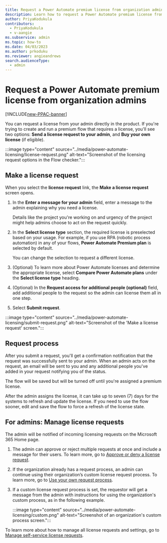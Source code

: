 ```yaml
---
title: Request a Power Automate premium license from organization admins
description: Learn how to request a Power Automate premium license from an admin.
author: PriyaKodukula
contributors:
  - PriyaKodukula
  - v-aangie
ms.subservice: admin
ms.topic: how-to
ms.date: 04/03/2023
ms.author: prkoduku
ms.reviewer: angieandrews
search.audienceType: 
  - admin
---
```


# Request a Power Automate premium license from organization admins

[!INCLUDE[new-PPAC-banner](~/includes/new-PPAC-banner.md)]

You can request a license from your admin directly in the product. If you're trying to create and run a premium flow that requires a license, you'll see two options: **Send a license request to your admin**, and **Buy your own license** (if eligible).  

:::image type="content" source="../media/power-automate-licensing/license-request.png" alt-text="Screenshot of the licensing request options in the Flow checker.":::

## Make a license request

When you select the **license request** link, the **Make a license request** screen opens.

1. In the **Enter a message for your admin** field, enter a message to the admin explaining why you need a license. 

    Details like the project you're working on and urgency of the project might help admins choose to act on the request quickly.  

1. In the **Select license type** section, the required license is preselected based on your usage. For example, if you use RPA (robotic process automation) in any of your flows, **Power Automate Premium plan** is selected by default.

    You can change the selection to request a different license.

1. (Optional) To learn more about Power Automate licenses and determine the appropriate license, select **Compare Power Automate plans** under the **Select license type** heading.

1. (Optional) In the **Request access for additional people (optional)** field, add additional people to the request so the admin can license them all in one step.  

1. Select **Submit request**.

:::image type="content" source="../media/power-automate-licensing/submit-request.png" alt-text="Screenshot of the 'Make a license request' screen.":::

## Request process

After you submit a request, you'll get a confirmation notification that the request was successfully sent to your admin. When an admin acts on the request, an email will be sent to you and any additional people you've added in your request notifying you of the status.  

The flow will be saved but will be turned off until you're assigned a premium license.

After the admin assigns the license, it can take up to seven (7) days for the systems to refresh and update the license. If you need to use the flow sooner, edit and save the flow to force a refresh of the license state.  

## For admins: Manage license requests

The admin will be notified of incoming licensing requests on the Microsoft 365 Home page.

1. The admin can approve or reject multiple requests at once and include a message for their users. To learn more, go to [Approve or deny a license request](/microsoft-365/commerce/licenses/manage-license-requests#approve-or-deny-a-license-request).

1. If the organization already has a request process, an admin can continue using their organization’s custom license request process. To learn more, go to [Use your own request process](/microsoft-365/commerce/licenses/manage-license-requests#use-your-own-request-process).

1. If a custom license request process is set, the requestor will get a message from the admin with instructions for using the organization's custom process, as in the following example.  

    :::image type="content" source="../media/power-automate-licensing/custom.png" alt-text="Screenshot of an organization's custom process screen.":::

To learn more about how to manage all license requests and settings, go to [Manage self-service license requests](/microsoft-365/commerce/licenses/manage-license-requests).

 
